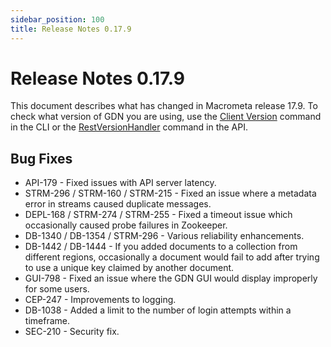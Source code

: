 ```yaml
---
sidebar_position: 100
title: Release Notes 0.17.9
---
```


# Release Notes 0.17.9

This document describes what has changed in Macrometa release 17.9. To check what version of GDN you are using, use the [Client Version](../cli/client-version-cli.md) command in the CLI or the [RestVersionHandler](https://macrometa.com/docs/api#/operations/RestVersionHandler) command in the API.

## Bug Fixes

- API-179 - Fixed issues with API server latency.
- STRM-296 / STRM-160 / STRM-215 - Fixed an issue where a metadata error in streams caused duplicate messages.
- DEPL-168 / STRM-274 / STRM-255 - Fixed a timeout issue which occasionally caused probe failures in Zookeeper.
- DB-1340 / DB-1354 / STRM-296 - Various reliability enhancements.
- DB-1442 / DB-1444 - If you added documents to a collection from different regions, occasionally a document would fail to add after trying to use a unique key claimed by another document.
- GUI-798 - Fixed an issue where the GDN GUI would display improperly for some users.
- CEP-247 - Improvements to logging.
- DB-1038 - Added a limit to the number of login attempts within a timeframe.
- SEC-210 - Security fix.
